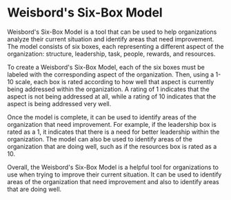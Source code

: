 # Weisbord's Six-Box Model

Weisbord's Six-Box Model is a tool that can be used to help organizations analyze their current situation and identify areas that need improvement. The model consists of six boxes, each representing a different aspect of the organization: structure, leadership, task, people, rewards, and resources.

To create a Weisbord's Six-Box Model, each of the six boxes must be labeled with the corresponding aspect of the organization. Then, using a 1-10 scale, each box is rated according to how well that aspect is currently being addressed within the organization. A rating of 1 indicates that the aspect is not being addressed at all, while a rating of 10 indicates that the aspect is being addressed very well.

Once the model is complete, it can be used to identify areas of the organization that need improvement. For example, if the leadership box is rated as a 1, it indicates that there is a need for better leadership within the organization. The model can also be used to identify areas of the organization that are doing well, such as if the resources box is rated as a 10.

Overall, the Weisbord's Six-Box Model is a helpful tool for organizations to use when trying to improve their current situation. It can be used to identify areas of the organization that need improvement and also to identify areas that are doing well.
